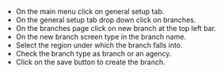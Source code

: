 - On the main menu click on general setup tab.
- On the general setup tab drop down click on branches.
- On the branches page click on new branch at the top left bar.
- On the new branch screen type in the branch name.
- Select the region under which the branch falls into.
- Check the branch type as branch or an agency.
- Click on the save button to create the branch.
